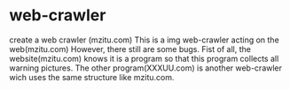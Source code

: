 # web-crawler
create  a web crawler (mzitu.com)
This is a img web-crawler acting on the web(mzitu.com)
However, there still are some bugs. Fist of all, the website(mzitu.com) knows it is a program so that this program collects all warning pictures.
The other program(XXXUU.com) is another web-crawler wich uses the same structure like mzitu.com.
